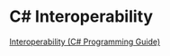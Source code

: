 # C# Interoperability

[Interoperability (C# Programming Guide)](https://docs.microsoft.com/en-us/dotnet/csharp/programming-guide/interop/)
